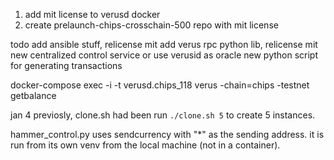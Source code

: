 

1. add mit license to verusd docker
2. create prelaunch-chips-crosschain-500 repo with mit license

todo
add ansible stuff, relicense mit
add verus rpc python lib, relicense mit
new centralized control service or use verusid as oracle
new python script for generating transactions


docker-compose exec -i -t verusd.chips_118 verus -chain=chips -testnet getbalance


jan 4
previosly, clone.sh had been run `./clone.sh 5` to create 5 instances.

hammer_control.py uses sendcurrency with "*" as the sending address.
it is run from its own venv from the local machine (not in a container).
